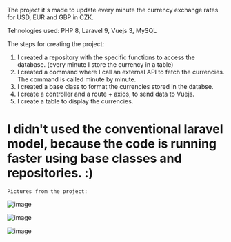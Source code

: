  
 The project it's made to update every minute the currency exchange rates for USD, EUR and GBP in CZK.
 
  Tehnologies used: PHP 8, Laravel 9, Vuejs 3, MySQL

  The steps for creating the project:
1. I created a repository with the specific functions to access the database. (every minute I store the currency in a table)
2. I created a command where I call an external API to fetch the currencies. The command is called minute by minute.
3. I created a base class to format the currencies stored in the databse.
4. I create a controller and a route + axios, to send data to Vuejs.
5. I create a table to display the currencies.

# I didn't used the conventional laravel model, because the code is running faster using base classes and repositories. :) 

    Pictures from the project:
    
![image](https://user-images.githubusercontent.com/84518155/228784718-67b6c2ae-c24e-43b0-83b5-dbef6a19c8dd.png)

![image](https://user-images.githubusercontent.com/84518155/228784791-65b55aba-fa78-4a40-882f-6ccb58868204.png)

![image](https://user-images.githubusercontent.com/84518155/228784935-1a3c4795-411a-4412-ad81-cad190acb432.png)
